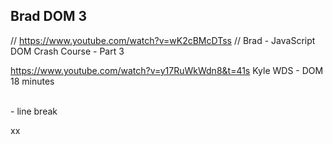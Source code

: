 ## Brad DOM 3
// https://www.youtube.com/watch?v=wK2cBMcDTss
// Brad - JavaScript DOM Crash Course - Part 3

https://www.youtube.com/watch?v=y17RuWkWdn8&t=41s
Kyle WDS - DOM 18 minutes

<br> - line break





xx